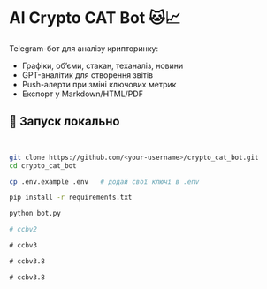 # AI Crypto CAT Bot 🐱📈

Telegram-бот для аналізу крипторинку:
- Графіки, обʼєми, стакан, теханаліз, новини
- GPT-аналітик для створення звітів
- Push-алерти при зміні ключових метрик
- Експорт у Markdown/HTML/PDF

## 🚀 Запуск локально

```bash


git clone https://github.com/<your-username>/crypto_cat_bot.git
cd crypto_cat_bot

cp .env.example .env   # додай свої ключі в .env

pip install -r requirements.txt

python bot.py

#   c c b v 2 
 
 #   c c b v 3 
 
 #   c c b v 3 . 8 
 
 #   c c b v 3 . 8 
 
 

